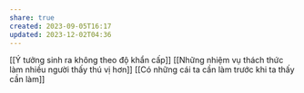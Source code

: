 ```yaml
---
share: true
created: 2023-09-05T16:17
updated: 2023-12-02T04:36
---
```

[[Ý tưởng sinh ra không theo độ khẩn cấp]]
[[Những nhiệm vụ thách thức làm nhiều người thấy thú vị hơn]]
[[Có những cái ta cần làm trước khi ta thấy cần làm]]